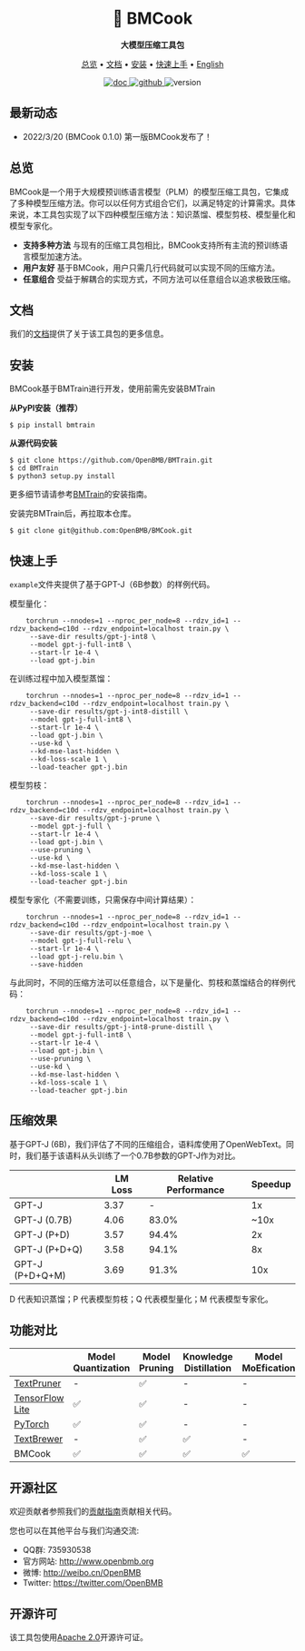 <div align="center">

<h1>🍳 BMCook</h1>

**大模型压缩工具包**

</div>

<p align="center">
  <a href="#overview">总览</a> • <a href="#documentation">文档</a> • <a href="#install">安装</a> • <a href="#quick-start">快速上手</a> • <a href="./README.md" target="_blank">English</a>
<br>
</p>

<p align="center">
	<a href='https://bmcook.readthedocs.io/en/main/'>
	    <img src='https://readthedocs.org/projects/bmcook/badge/?version=main' alt='doc' />
	</a>
	<a href="https://github.com/OpenBMB/BMCook/blob/main/LICENSE">
	    <img alt="github" src="https://img.shields.io/github/license/OpenBMB/BMCook">
	</a>
	<a>
		 <img alt="version" src="https://img.shields.io/badge/version-0.1.0-blue">
	</a>
</p>   

## 最新动态

- 2022/3/20 (BMCook 0.1.0) 第一版BMCook发布了！

<div id="overview"></div>

## 总览

BMCook是一个用于大规模预训练语言模型（PLM）的模型压缩工具包，它集成了多种模型压缩方法。你可以以任何方式组合它们，以满足特定的计算需求。具体来说，本工具包实现了以下四种模型压缩方法：知识蒸馏、模型剪枝、模型量化和模型专家化。

- **支持多种方法** 与现有的压缩工具包相比，BMCook支持所有主流的预训练语言模型加速方法。
- **用户友好** 基于BMCook，用户只需几行代码就可以实现不同的压缩方法。
- **任意组合** 受益于解耦合的实现方式，不同方法可以任意组合以追求极致压缩。

<div id="documentation"></div>

## 文档
我们的[文档](https://bmcook.readthedocs.io/en/main/)提供了关于该工具包的更多信息。

<div id="install"></div>

## 安装

BMCook基于BMTrain进行开发，使用前需先安装BMTrain

**从PyPI安装（推荐）**

```shell
$ pip install bmtrain
```

**从源代码安装**

```shell
$ git clone https://github.com/OpenBMB/BMTrain.git
$ cd BMTrain
$ python3 setup.py install
```

更多细节请请参考[BMTrain](https://bmtrain.readthedocs.io/en/latest/)的安装指南。

安装完BMTrain后，再拉取本仓库。

```shell
$ git clone git@github.com:OpenBMB/BMCook.git
```

<div id="quick-start"></div>

## 快速上手

`example`文件夹提供了基于GPT-J（6B参数）的样例代码。

模型量化：

```
    torchrun --nnodes=1 --nproc_per_node=8 --rdzv_id=1 --rdzv_backend=c10d --rdzv_endpoint=localhost train.py \
     --save-dir results/gpt-j-int8 \
     --model gpt-j-full-int8 \
     --start-lr 1e-4 \
     --load gpt-j.bin
```

在训练过程中加入模型蒸馏：
```
    torchrun --nnodes=1 --nproc_per_node=8 --rdzv_id=1 --rdzv_backend=c10d --rdzv_endpoint=localhost train.py \
     --save-dir results/gpt-j-int8-distill \
     --model gpt-j-full-int8 \
     --start-lr 1e-4 \
     --load gpt-j.bin \
     --use-kd \
     --kd-mse-last-hidden \
     --kd-loss-scale 1 \
     --load-teacher gpt-j.bin
```

模型剪枝：
```
    torchrun --nnodes=1 --nproc_per_node=8 --rdzv_id=1 --rdzv_backend=c10d --rdzv_endpoint=localhost train.py \
     --save-dir results/gpt-j-prune \
     --model gpt-j-full \
     --start-lr 1e-4 \
     --load gpt-j.bin \
     --use-pruning \
     --use-kd \
     --kd-mse-last-hidden \
     --kd-loss-scale 1 \
     --load-teacher gpt-j.bin
```

模型专家化（不需要训练，只需保存中间计算结果）：
```
    torchrun --nnodes=1 --nproc_per_node=8 --rdzv_id=1 --rdzv_backend=c10d --rdzv_endpoint=localhost train.py \
     --save-dir results/gpt-j-moe \
     --model gpt-j-full-relu \
     --start-lr 1e-4 \
     --load gpt-j-relu.bin \
     --save-hidden
```

与此同时，不同的压缩方法可以任意组合，以下是量化、剪枝和蒸馏结合的样例代码：
```
    torchrun --nnodes=1 --nproc_per_node=8 --rdzv_id=1 --rdzv_backend=c10d --rdzv_endpoint=localhost train.py \
     --save-dir results/gpt-j-int8-prune-distill \
     --model gpt-j-full-int8 \
     --start-lr 1e-4 \
     --load gpt-j.bin \
     --use-pruning \
     --use-kd \
     --kd-mse-last-hidden \
     --kd-loss-scale 1 \
     --load-teacher gpt-j.bin
```

## 压缩效果

基于GPT-J (6B)，我们评估了不同的压缩组合，语料库使用了OpenWebText。同时，我们基于该语料从头训练了一个0.7B参数的GPT-J作为对比。

|                        |     LM Loss    |     Relative Performance    |     Speedup    |
|------------------------|----------------|-----------------------------|----------------|
|     GPT-J              |           3.37 |                        -    |          1x    |
|     GPT-J (0.7B)       |           4.06 |                       83.0% |         ~10x   |
|     GPT-J (P+D)        |           3.57 |                       94.4% |          2x    |
|     GPT-J (P+D+Q)      |           3.58 |                       94.1% |          8x    |
|     GPT-J (P+D+Q+M)    |           3.69 |                       91.3% |          10x   |

D 代表知识蒸馏；P 代表模型剪枝；Q 代表模型量化；M 代表模型专家化。


## 功能对比

|                 | Model Quantization | Model Pruning | Knowledge Distillation | Model MoEfication |
|-----------------|--------------------|---------------|------------------------|-------------------|
| [TextPruner](https://github.com/airaria/TextPruner)      |       -             | ✅             |          -              |      -             |
| [TensorFlow Lite](https://www.tensorflow.org/lite) | ✅                  | ✅             |          -              |           -        |
| [PyTorch](https://pytorch.org/)         | ✅                  | ✅             |            -            |          -         |
| [TextBrewer](https://github.com/airaria/TextBrewer)      |           -         | ✅             | ✅                      |         -          |
| BMCook          | ✅                  | ✅             | ✅                      | ✅                 |

## 开源社区

欢迎贡献者参照我们的[贡献指南](https://github.com/OpenBMB/BMCook/blob/main/CONTRIBUTING.md)贡献相关代码。

您也可以在其他平台与我们沟通交流:
- QQ群: 735930538
- 官方网站: http://www.openbmb.org
- 微博: http://weibo.cn/OpenBMB
- Twitter: https://twitter.com/OpenBMB

## 开源许可

该工具包使用[Apache 2.0](https://github.com/OpenBMB/BMCook/blob/main/LICENSE)开源许可证。

